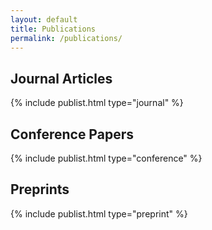 ```yaml
---
layout: default
title: Publications
permalink: /publications/
---
```


## Journal Articles

{% include publist.html type="journal" %}

## Conference Papers

{% include publist.html type="conference" %}

## Preprints

{% include publist.html type="preprint" %}
